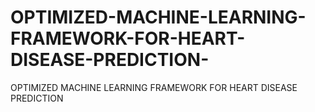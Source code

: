 # OPTIMIZED-MACHINE-LEARNING-FRAMEWORK-FOR-HEART-DISEASE-PREDICTION-
OPTIMIZED MACHINE LEARNING FRAMEWORK FOR  HEART DISEASE PREDICTION 
